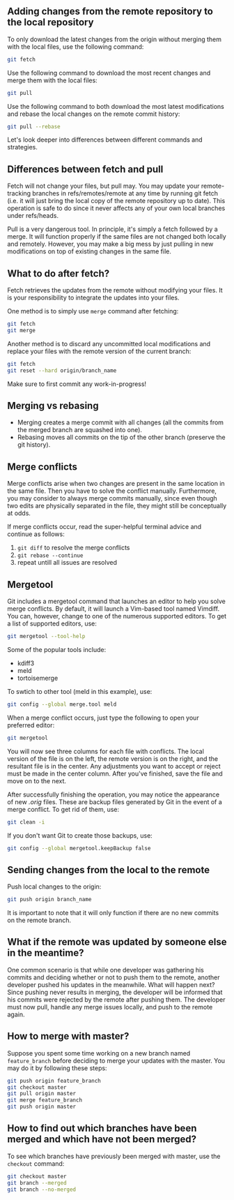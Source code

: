 ## Adding changes from the remote repository to the local repository

To only download the latest changes from the origin without merging them with the local files, use the following command:

```bash
git fetch
```

Use the following command to download the most recent changes and merge them with the local files:

```bash
git pull
```

Use the following command to both download the most latest modifications and rebase the local changes on the remote commit history: 

```bash
git pull --rebase
```

Let's look deeper into differences between different commands and strategies.

## Differences between fetch and pull

Fetch will not change your files, but pull may.
You may update your remote-tracking branches in refs/remotes/remote at any time by running git fetch (i.e. it will just bring the local copy of the remote repository up to date).
This operation is safe to do since it never affects any of your own local branches under refs/heads.


Pull is a very dangerous tool.
In principle, it's simply a fetch followed by a merge.
It will function properly if the same files are not changed both locally and remotely.
However, you may make a big mess by just pulling in new modifications on top of existing changes in the same file. 

## What to do after fetch?

Fetch retrieves the updates from the remote without modifying your files. It is your responsibility to integrate the updates into your files.

One method is to simply use <code>merge</code> command after fetching:

```bash
git fetch
git merge
```
  
Another method is to discard any uncommitted local modifications and replace your files with the remote version of the current branch: 

```bash
git fetch
git reset --hard origin/branch_name 
```

Make sure to first commit any work-in-progress! 

## Merging vs rebasing

* Merging creates a merge commit with all changes (all the commits from the merged branch are squashed into one).
* Rebasing moves all commits on the tip of the other branch (preserve the git history).

## Merge conflicts
Merge conflicts arise when two changes are present in the same location in the same file. Then you have to solve the conflict manually.
Furthermore, you may consider to always merge commits manually, since even though two edits are physically separated in the file, they might still be conceptually at odds.

If merge conflicts occur, read the super-helpful terminal advice and continue as follows: 

1. <code>git diff</code> to resolve the merge conflicts
2. <code>git rebase --continue</code>
3. repeat untill all issues are resolved 

## Mergetool

Git includes a mergetool command that launches an editor to help you solve merge conflicts.
By default, it will launch a Vim-based tool named Vimdiff.
You can, however, change to one of the numerous supported editors.
To get a list of supported editors, use:


```bash
git mergetool --tool-help
```

Some of the popular tools include:

* kdiff3
* meld
* tortoisemerge

To swtich to other tool (meld in this example), use:

```bash
git config --global merge.tool meld
```

When a merge conflict occurs, just type the following to open your preferred editor: 

```bash
git mergetool
```

You will now see three columns for each file with conflicts.
The local version of the file is on the left, the remote version is on the right, and the resultant file is in the center.
Any adjustments you want to accept or reject must be made in the center column.
After you've finished, save the file and move on to the next. 

After successfully finishing the operation, you may notice the appearance of new *.orig* files.
These are backup files generated by Git in the event of a merge conflict.
To get rid of them, use: 

```bash
git clean -i
```

If you don't want Git to create those backups, use:

```bash
git config --global mergetool.keepBackup false
```

## Sending changes from the local to the remote
Push local changes to the origin:

```bash
git push origin branch_name
```
  
It is important to note that it will only function if there are no new commits on the remote branch.
  
## What if the remote was updated by someone else in the meantime?
One common scenario is that while one developer was gathering his commits and deciding whether or not to push them to the remote, another developer pushed his updates in the meanwhile.
What will happen next? Since pushing never results in merging, the developer will be informed that his commits were rejected by the remote after pushing them.
The developer must now pull, handle any merge issues locally, and push to the remote again. 

## How to merge with master?
Suppose you spent some time working on a new branch named <code>feature_branch</code> before deciding to merge your updates with the master.
You may do it by following these steps: 

```bash
git push origin feature_branch
git checkout master
git pull origin master
git merge feature_branch
git push origin master
```

## How to find out which branches have been merged and which have not been merged?

To see which branches have previously been merged with master, use the <code>checkout</code> command: 

```bash
git checkout master 
git branch --merged
git branch --no-merged
```
